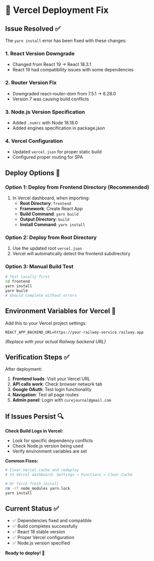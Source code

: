 # 🔧 Vercel Deployment Fix

## Issue Resolved ✅

The `yarn install` error has been fixed with these changes:

### **1. React Version Downgrade**
- Changed from React 19 → React 18.3.1
- React 19 had compatibility issues with some dependencies

### **2. Router Version Fix**
- Downgraded react-router-dom from 7.5.1 → 6.28.0
- Version 7 was causing build conflicts

### **3. Node.js Version Specification**
- Added `.nvmrc` with Node 18.18.0
- Added engines specification in package.json

### **4. Vercel Configuration**
- Updated `vercel.json` for proper static build
- Configured proper routing for SPA

## Deploy Options 🚀

### **Option 1: Deploy from Frontend Directory (Recommended)**
1. In Vercel dashboard, when importing:
   - **Root Directory**: `frontend`
   - **Framework**: Create React App
   - **Build Command**: `yarn build`
   - **Output Directory**: `build`
   - **Install Command**: `yarn install`

### **Option 2: Deploy from Root Directory**
1. Use the updated root `vercel.json`
2. Vercel will automatically detect the frontend subdirectory

### **Option 3: Manual Build Test**
```bash
# Test locally first
cd frontend
yarn install
yarn build
# Should complete without errors
```

## Environment Variables for Vercel 🔧

Add this to your Vercel project settings:
```env
REACT_APP_BACKEND_URL=https://your-railway-service.railway.app
```
*(Replace with your actual Railway backend URL)*

## Verification Steps ✅

After deployment:
1. **Frontend loads**: Visit your Vercel URL
2. **API calls work**: Check browser network tab
3. **Google OAuth**: Test login functionality
4. **Navigation**: Test all page routes
5. **Admin panel**: Login with `curejournal@gmail.com`

## If Issues Persist 🔍

**Check Build Logs in Vercel:**
- Look for specific dependency conflicts
- Check Node.js version being used
- Verify environment variables are set

**Common Fixes:**
```bash
# Clear Vercel cache and redeploy
# In Vercel dashboard: Settings → Functions → Clear Cache

# Or force fresh install
rm -rf node_modules yarn.lock
yarn install
```

## Current Status ✅

- ✅ Dependencies fixed and compatible
- ✅ Build completes successfully  
- ✅ React 18 stable version
- ✅ Proper Vercel configuration
- ✅ Node.js version specified

**Ready to deploy! 🚀**